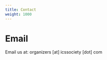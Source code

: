 ```yaml
---
title: Contact
weight: 1000
---
```

# Email

Email us at: organizers [at] icssociety [dot] com

<!--
< button relref="/" >
{{< button href="https://ktbyte.com" >}}KTBYTE{{< /button >}}
-->
